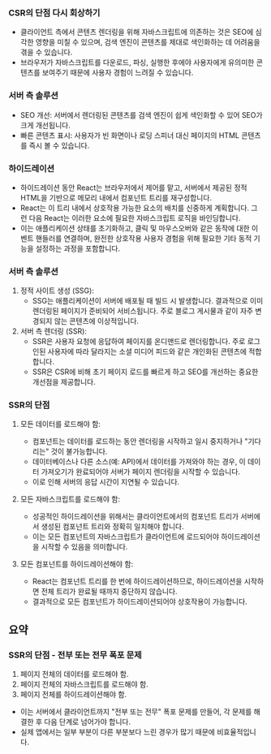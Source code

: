 ### CSR의 단점 다시 회상하기

- 클라이언트 측에서 콘텐츠 렌더링을 위해 자바스크립트에 의존하는 것은 SEO에 심각한 영향을 미칠 수 있으며, 검색 엔진이 콘텐츠를 제대로 색인화하는 데 어려움을 겪을 수 있습니다.
- 브라우저가 자바스크립트를 다운로드, 파싱, 실행한 후에야 사용자에게 유의미한 콘텐츠를 보여주기 때문에 사용자 경험이 느려질 수 있습니다.

### 서버 측 솔루션

- SEO 개선: 서버에서 렌더링된 콘텐츠를 검색 엔진이 쉽게 색인화할 수 있어 SEO가 크게 개선됩니다.
- 빠른 콘텐츠 표시: 사용자가 빈 화면이나 로딩 스피너 대신 페이지의 HTML 콘텐츠를 즉시 볼 수 있습니다.

### 하이드레이션

- 하이드레이션 동안 React는 브라우저에서 제어를 맡고, 서버에서 제공된 정적 HTML을 기반으로 메모리 내에서 컴포넌트 트리를 재구성합니다.
- React는 이 트리 내에서 상호작용 가능한 요소의 배치를 신중하게 계획합니다. 그런 다음 React는 이러한 요소에 필요한 자바스크립트 로직을 바인딩합니다.
- 이는 애플리케이션 상태를 초기화하고, 클릭 및 마우스오버와 같은 동작에 대한 이벤트 핸들러를 연결하며, 완전한 상호작용 사용자 경험을 위해 필요한 기타 동적 기능을 설정하는 과정을 포함합니다.

### 서버 측 솔루션

1. 정적 사이트 생성 (SSG):
   - SSG는 애플리케이션이 서버에 배포될 때 빌드 시 발생합니다. 결과적으로 이미 렌더링된 페이지가 준비되어 서비스됩니다. 주로 블로그 게시물과 같이 자주 변경되지 않는 콘텐츠에 이상적입니다.
2. 서버 측 렌더링 (SSR):
   - SSR은 사용자 요청에 응답하여 페이지를 온디맨드로 렌더링합니다. 주로 로그인된 사용자에 따라 달라지는 소셜 미디어 피드와 같은 개인화된 콘텐츠에 적합합니다.
   - SSR은 CSR에 비해 초기 페이지 로드를 빠르게 하고 SEO를 개선하는 중요한 개선점을 제공합니다.

### SSR의 단점

1. 모든 데이터를 로드해야 함:

   - 컴포넌트는 데이터를 로드하는 동안 렌더링을 시작하고 일시 중지하거나 "기다리는" 것이 불가능합니다.
   - 데이터베이스나 다른 소스(예: API)에서 데이터를 가져와야 하는 경우, 이 데이터 가져오기가 완료되어야 서버가 페이지 렌더링을 시작할 수 있습니다.
   - 이로 인해 서버의 응답 시간이 지연될 수 있습니다.

2. 모든 자바스크립트를 로드해야 함:

   - 성공적인 하이드레이션을 위해서는 클라이언트에서의 컴포넌트 트리가 서버에서 생성된 컴포넌트 트리와 정확히 일치해야 합니다.
   - 이는 모든 컴포넌트의 자바스크립트가 클라이언트에 로드되어야 하이드레이션을 시작할 수 있음을 의미합니다.

3. 모든 컴포넌트를 하이드레이션해야 함:

   - React는 컴포넌트 트리를 한 번에 하이드레이션하므로, 하이드레이션을 시작하면 전체 트리가 완료될 때까지 중단하지 않습니다.
   - 결과적으로 모든 컴포넌트가 하이드레이션되어야 상호작용이 가능합니다.

## 요약

### SSR의 단점 - 전부 또는 전무 폭포 문제

1. 페이지 전체의 데이터를 로드해야 함.
2. 페이지 전체의 자바스크립트를 로드해야 함.
3. 페이지 전체를 하이드레이션해야 함.

- 이는 서버에서 클라이언트까지 "전부 또는 전무" 폭포 문제를 만들어, 각 문제를 해결한 후 다음 단계로 넘어가야 합니다.
- 실제 앱에서는 일부 부분이 다른 부분보다 느린 경우가 많기 때문에 비효율적입니다.
